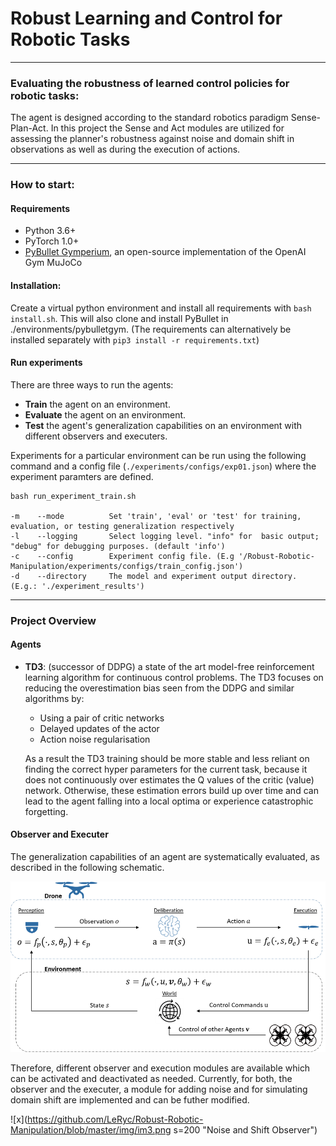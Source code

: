 # Robust Learning and Control for Robotic Tasks

---

### Evaluating the robustness of learned control policies for robotic tasks:

The agent is designed according to the standard robotics paradigm Sense-Plan-Act. In this project the Sense and Act
modules are utilized for assessing the planner's robustness against noise and domain shift in observations as well as
during the execution of actions.

---

### How to start:

#### Requirements
* Python 3.6+
* PyTorch 1.0+
* [PyBullet Gymperium](https://github.com/benelot/pybullet-gym), an open-source implementation of the OpenAI Gym MuJoCo

#### Installation:
Create a virtual python environment and install  all requirements with `bash install.sh`. This will also clone and install PyBullet in ./environments/pybulletgym.
(The requirements can alternatively be installed separately with `pip3 install -r requirements.txt`)

#### Run experiments

There are three ways to run the agents:
* __Train__ the agent on an environment.
* __Evaluate__ the agent on an environment.
* __Test__ the agent's generalization capabilities on an environment with different observers and executers.

Experiments for a particular environment can be run using the following command and a config file (`./experiments/configs/exp01.json`) where the experiment paramters are defined.

```
bash run_experiment_train.sh

-m    --mode          Set 'train', 'eval' or 'test' for training, evaluation, or testing generalization respectively
-l    --logging       Select logging level. "info" for  basic output; "debug" for debugging purposes. (default 'info')
-c    --config        Experiment config file. (E.g '/Robust-Robotic-Manipulation/experiments/configs/train_config.json')
-d    --directory     The model and experiment output directory. (E.g.: './experiment_results')
```

---

### Project Overview
#### Agents
* __TD3__: (successor of DDPG) a state of the art model-free reinforcement learning algorithm for continuous control problems.
 The TD3 focuses on reducing the overestimation bias seen from the DDPG and similar algorithms by:
    * Using a pair of critic networks
    * Delayed updates of the actor
    * Action noise regularisation
    
  As a result the TD3 training should be more stable and less reliant on finding the correct hyper parameters for the current task,
  because it does not continuously over estimates the Q values of the critic (value) network. 
  Otherwise, these estimation errors build up over time and can lead to the agent falling into a local optima 
  or experience catastrophic forgetting. 

#### Observer and Executer
The generalization capabilities of an agent are systematically evaluated, as described in the following schematic.

![x](https://github.com/LeRyc/Robust-Robotic-Manipulation/blob/master/img/im1.png "Assessing Generalization of an Agent")

Therefore, different observer and execution modules are available which can be activated and deactivated as needed. Currently, for both, the observer and the executer, a module for adding noise and for simulating domain shift are implemented and can be futher modified.

![x](https://github.com/LeRyc/Robust-Robotic-Manipulation/blob/master/img/im3.png s=200 "Noise and Shift Observer")

